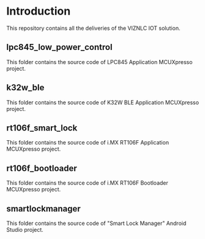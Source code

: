 # Introduction

This repository contains all the deliveries of the VIZNLC IOT solution.

## lpc845_low_power_control
This folder contains the source code of LPC845 Application MCUXpresso project.

## k32w_ble
This folder contains the source code of K32W BLE Application MCUXpresso project.

## rt106f_smart_lock
This folder contains the source code of i.MX RT106F Application MCUXpresso project.

## rt106f_bootloader
This folder contains the source code of i.MX RT106F Bootloader MCUXpresso project.

## smartlockmanager
This folder contains the source code of "Smart Lock Manager" Android Studio project.
